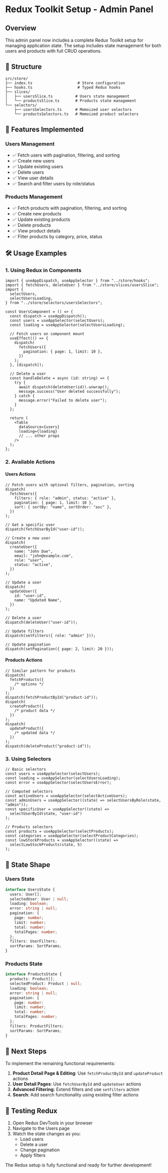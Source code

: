 # Redux Toolkit Setup - Admin Panel

## Overview

This admin panel now includes a complete Redux Toolkit setup for managing application state. The setup includes state management for both users and products with full CRUD operations.

## 📁 Structure

```
src/store/
├── index.ts                    # Store configuration
├── hooks.ts                    # Typed Redux hooks
├── slices/
│   ├── usersSlice.ts          # Users state management
│   └── productsSlice.ts       # Products state management
└── selectors/
    ├── usersSelectors.ts      # Memoized user selectors
    └── productsSelectors.ts   # Memoized product selectors
```

## 🚀 Features Implemented

### Users Management

- ✅ Fetch users with pagination, filtering, and sorting
- ✅ Create new users
- ✅ Update existing users
- ✅ Delete users
- ✅ View user details
- ✅ Search and filter users by role/status

### Products Management

- ✅ Fetch products with pagination, filtering, and sorting
- ✅ Create new products
- ✅ Update existing products
- ✅ Delete products
- ✅ View product details
- ✅ Filter products by category, price, status

## 🛠 Usage Examples

### 1. Using Redux in Components

```tsx
import { useAppDispatch, useAppSelector } from "../store/hooks";
import { fetchUsers, deleteUser } from "../store/slices/usersSlice";
import {
  selectUsers,
  selectUsersLoading,
} from "../store/selectors/usersSelectors";

const UsersComponent = () => {
  const dispatch = useAppDispatch();
  const users = useAppSelector(selectUsers);
  const loading = useAppSelector(selectUsersLoading);

  // Fetch users on component mount
  useEffect(() => {
    dispatch(
      fetchUsers({
        pagination: { page: 1, limit: 10 },
      })
    );
  }, [dispatch]);

  // Delete a user
  const handleDelete = async (id: string) => {
    try {
      await dispatch(deleteUser(id)).unwrap();
      message.success("User deleted successfully");
    } catch {
      message.error("Failed to delete user");
    }
  };

  return (
    <Table
      dataSource={users}
      loading={loading}
      // ... other props
    />
  );
};
```

### 2. Available Actions

#### Users Actions

```tsx
// Fetch users with optional filters, pagination, sorting
dispatch(
  fetchUsers({
    filters: { role: "admin", status: "active" },
    pagination: { page: 1, limit: 10 },
    sort: { sortBy: "name", sortOrder: "asc" },
  })
);

// Get a specific user
dispatch(fetchUserById("user-id"));

// Create a new user
dispatch(
  createUser({
    name: "John Doe",
    email: "john@example.com",
    role: "user",
    status: "active",
  })
);

// Update a user
dispatch(
  updateUser({
    id: "user-id",
    name: "Updated Name",
  })
);

// Delete a user
dispatch(deleteUser("user-id"));

// Update filters
dispatch(setFilters({ role: "admin" }));

// Update pagination
dispatch(setPagination({ page: 2, limit: 20 }));
```

#### Products Actions

```tsx
// Similar pattern for products
dispatch(
  fetchProducts({
    /* options */
  })
);
dispatch(fetchProductById("product-id"));
dispatch(
  createProduct({
    /* product data */
  })
);
dispatch(
  updateProduct({
    /* updated data */
  })
);
dispatch(deleteProduct("product-id"));
```

### 3. Using Selectors

```tsx
// Basic selectors
const users = useAppSelector(selectUsers);
const loading = useAppSelector(selectUsersLoading);
const error = useAppSelector(selectUsersError);

// Computed selectors
const activeUsers = useAppSelector(selectActiveUsers);
const adminUsers = useAppSelector((state) => selectUsersByRole(state, "admin"));
const specificUser = useAppSelector((state) =>
  selectUserById(state, "user-id")
);

// Products selectors
const products = useAppSelector(selectProducts);
const categories = useAppSelector(selectProductCategories);
const lowStockProducts = useAppSelector((state) =>
  selectLowStockProducts(state, 5)
);
```

## 🔧 State Shape

### Users State

```typescript
interface UsersState {
  users: User[];
  selectedUser: User | null;
  loading: boolean;
  error: string | null;
  pagination: {
    page: number;
    limit: number;
    total: number;
    totalPages: number;
  };
  filters: UserFilters;
  sortParams: SortParams;
}
```

### Products State

```typescript
interface ProductsState {
  products: Product[];
  selectedProduct: Product | null;
  loading: boolean;
  error: string | null;
  pagination: {
    page: number;
    limit: number;
    total: number;
    totalPages: number;
  };
  filters: ProductFilters;
  sortParams: SortParams;
}
```

## 🎯 Next Steps

To implement the remaining functional requirements:

1. **Product Detail Page & Editing**: Use `fetchProductById` and `updateProduct` actions
2. **User Detail Pages**: Use `fetchUserById` and `updateUser` actions
3. **Advanced Filtering**: Extend filters and use `setFilters` action
4. **Search**: Add search functionality using existing filter actions

## 🧪 Testing Redux

1. Open Redux DevTools in your browser
2. Navigate to the Users page
3. Watch the state changes as you:
   - Load users
   - Delete a user
   - Change pagination
   - Apply filters

The Redux setup is fully functional and ready for further development!
